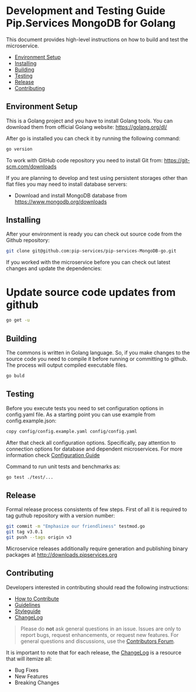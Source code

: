 # Development and Testing Guide <br/> Pip.Services MongoDB for Golang

This document provides high-level instructions on how to build and test the microservice.

* [Environment Setup](#setup)
* [Installing](#install)
* [Building](#build)
* [Testing](#test)
* [Release](#release)
* [Contributing](#contrib) 

## <a name="setup"></a> Environment Setup

This is a Golang project and you have to install Golang tools. 
You can download them from official Golang website: https://golang.org/dl/ 

After go is installed you can check it by running the following command:
```bash
go version
```

To work with GitHub code repository you need to install Git from: https://git-scm.com/downloads

If you are planning to develop and test using persistent storages other than flat files
you may need to install database servers:
- Download and install MongoDB database from https://www.mongodb.org/downloads

## <a name="install"></a> Installing

After your environment is ready you can check out source code from the Github repository:
```bash
git clone git@github.com:pip-services/pip-services-MongoDB-go.git
```

If you worked with the microservice before you can check out latest changes and update the dependencies:

# Update source code updates from github
```bash
go get -u
```
## <a name="build"></a> Building

The commons is written in Golang language.
So, if you make changes to the source code you need to compile it before running or committing to github.
The process will output compiled executable files.

```bash
go buld
```

## <a name="test"></a> Testing

Before you execute tests you need to set configuration options in config.yaml file.
As a starting point you can use example from config.example.json:

```bash
copy config/config.example.yaml config/config.yaml
``` 

After that check all configuration options. Specifically, pay attention to connection options
for database and dependent microservices. For more information check [Configuration Guide](Configuration.md) 

Command to run unit tests and benchmarks as:
```bash
go test ./test/...
```

## <a name="release"></a> Release

Formal release process consistents of few steps. 
First of all it is required to tag guthub repository with a version number:

```bash
git commit -m "Emphasize our friendliness" testmod.go
git tag v3.0.1
git push --tags origin v3
```

Microservice releases additionally require generation and publishing 
binary packages at http://downloads.pipservices.org


## <a name="contrib"></a> Contributing

Developers interested in contributing should read the following instructions:

- [How to Contribute](http://www.pipservices.org/contribute/)
- [Guidelines](http://www.pipservices.org/contribute/guidelines)
- [Styleguide](http://www.pipservices.org/contribute/styleguide)
- [ChangeLog](../CHANGELOG.md)

> Please do **not** ask general questions in an issue. Issues are only to report bugs, request
  enhancements, or request new features. For general questions and discussions, use the
  [Contributors Forum](http://www.pipservices.org/forums/forum/contributors/).

It is important to note that for each release, the [ChangeLog](../CHANGELOG.md) is a resource that will
itemize all:

- Bug Fixes
- New Features
- Breaking Changes